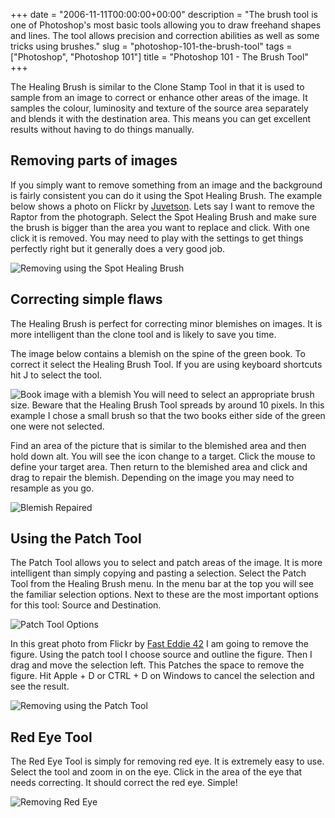 +++
date = "2006-11-11T00:00:00+00:00"
description = "The brush tool is one of Photoshop's most basic tools allowing you to draw freehand shapes and lines. The tool allows precision and correction abilities as well as some tricks using brushes."
slug = "photoshop-101-the-brush-tool"
tags = ["Photoshop", "Photoshop 101"]
title = "Photoshop 101 - The Brush Tool"
+++

The Healing Brush is similar to the Clone Stamp Tool in that it is used to
sample from an image to correct or enhance other areas of the image. It samples
the colour, luminosity and texture of the source area separately and blends it
with the destination area. This means you can get excellent results without
having to do things manually.

## Removing parts of images

If you simply want to remove something from an image and the background is
fairly consistent you can do it using the Spot Healing Brush. The example below
shows a photo on Flickr by [Juvetson][1]. Lets say I want to remove the Raptor
from the photograph. Select the Spot Healing Brush and make sure the brush is
bigger than the area you want to replace and click. With one click it is
removed. You may need to play with the settings to get things perfectly right
but it generally does a very good job.

![Removing using the Spot Healing Brush][2]

## Correcting simple flaws

The Healing Brush is perfect for correcting minor blemishes on images. It is
more intelligent than the clone tool and is likely to save you time.

The image below contains a blemish on the spine of the green book. To correct it
select the Healing Brush Tool. If you are using keyboard shortcuts hit J to
select the tool.

![Book image with a blemish][3] You will need to select an appropriate brush
size. Beware that the Healing Brush Tool spreads by around 10 pixels. In this
example I chose a small brush so that the two books either side of the green one
were not selected.

Find an area of the picture that is similar to the blemished area and then hold
down alt. You will see the icon change to a target. Click the mouse to define
your target area. Then return to the blemished area and click and drag to repair
the blemish. Depending on the image you may need to resample as you go.

![Blemish Repaired][4]

## Using the Patch Tool

The Patch Tool allows you to select and patch areas of the image. It is more
intelligent than simply copying and pasting a selection. Select the Patch Tool
from the Healing Brush menu. In the menu bar at the top you will see the
familiar selection options. Next to these are the most important options for
this tool: Source and Destination.

![Patch Tool Options][5]

In this great photo from Flickr by [Fast Eddie 42][6] I am going to remove the
figure. Using the patch tool I choose source and outline the figure. Then I drag
and move the selection left. This Patches the space to remove the figure. Hit
Apple + D or CTRL + D on Windows to cancel the selection and see the result.

![Removing using the Patch Tool][7]

## Red Eye Tool

The Red Eye Tool is simply for removing red eye. It is extremely easy to use.
Select the tool and zoom in on the eye. Click in the area of the eye that needs
correcting. It should correct the red eye. Simple!

![Removing Red Eye][8]

[1]: http://www.flickr.com/photos/jurvetson/
[2]: /images/articles/raptor_removed.webp
[3]: /images/articles/blemish_books.webp
[4]: /images/articles/fixed_blemish.webp
[5]: /images/articles/patch_tool_options.webp
[6]: http://www.flickr.com/photos/fasteddie42/
[7]: /images/articles/removing_figure.webp
[8]: /images/articles/red_eye.webp
